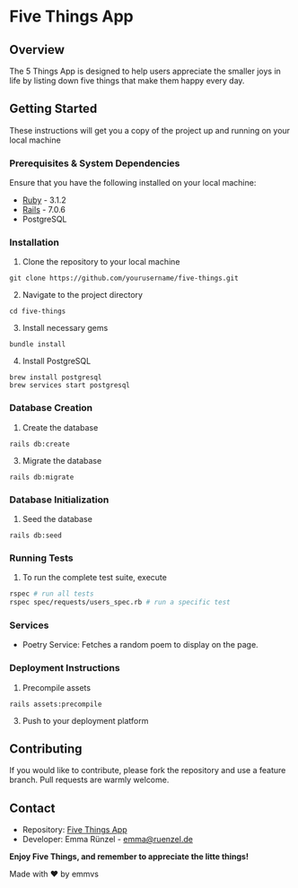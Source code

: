 # Five Things App

## Overview

The 5 Things App is designed to help users appreciate the smaller joys in life by listing down five things that make them happy every day.

## Getting Started

These instructions will get you a copy of the project up and running on your local machine

### Prerequisites & System Dependencies

Ensure that you have the following installed on your local machine:

* [Ruby](https://www.ruby-lang.org/en/documentation/installation/) - 3.1.2
* [Rails](https://guides.rubyonrails.org/v5.0/getting_started.html) - 7.0.6
* PostgreSQL

### Installation

1. Clone the repository to your local machine
   
`git clone https://github.com/yourusername/five-things.git`

2. Navigate to the project directory

`cd five-things`

3. Install necessary gems

`bundle install`

4. Install PostgreSQL

```
brew install postgresql
brew services start postgresql
```

### Database Creation

1. Create the database

`rails db:create`

3. Migrate the database

`rails db:migrate`

### Database Initialization

1. Seed the database

`rails db:seed`

### Running Tests

1. To run the complete test suite, execute

```bash
rspec # run all tests
rspec spec/requests/users_spec.rb # run a specific test
```

### Services

- Poetry Service: Fetches a random poem to display on the page.

### Deployment Instructions

1. Precompile assets

`rails assets:precompile`

3. Push to your deployment platform

## Contributing

If you would like to contribute, please fork the repository and use a feature branch. Pull requests are warmly welcome.

## Contact

- Repository: [Five Things App](https://github.com/emmvs/five_things)
- Developer: Emma Rünzel - emma@ruenzel.de

**Enjoy Five Things, and remember to appreciate the litte things!**

Made with ♥️ by emmvs
